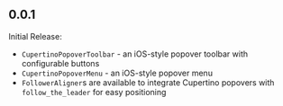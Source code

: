 ## 0.0.1
Initial Release:

* `CupertinoPopoverToolbar` - an iOS-style popover toolbar with configurable buttons
* `CupertinoPopoverMenu` - an iOS-style popover menu
* `FollowerAligner`s are available to integrate Cupertino popovers with `follow_the_leader` for easy positioning
